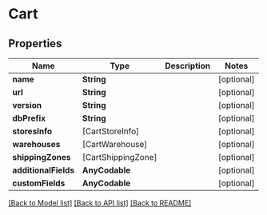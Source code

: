 # Cart

## Properties
Name | Type | Description | Notes
------------ | ------------- | ------------- | -------------
**name** | **String** |  | [optional] 
**url** | **String** |  | [optional] 
**version** | **String** |  | [optional] 
**dbPrefix** | **String** |  | [optional] 
**storesInfo** | [CartStoreInfo] |  | [optional] 
**warehouses** | [CartWarehouse] |  | [optional] 
**shippingZones** | [CartShippingZone] |  | [optional] 
**additionalFields** | **AnyCodable** |  | [optional] 
**customFields** | **AnyCodable** |  | [optional] 

[[Back to Model list]](../README.md#documentation-for-models) [[Back to API list]](../README.md#documentation-for-api-endpoints) [[Back to README]](../README.md)


